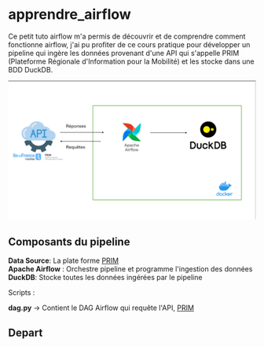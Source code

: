 # apprendre_airflow
Ce petit tuto airflow m'a permis de découvrir et de comprendre comment fonctionne airflow, j'ai pu profiter de ce cours pratique pour développer un pipeline qui ingère les données provenant d'une API qui s'appelle PRIM (Plateforme Régionale d'Information pour la Mobilité) et les stocke dans une BDD DuckDB.

![IMAGE_PIPELINE](images/image_pipeline.png)

## Composants du pipeline

__Data Source__: La plate forme [PRIM](https://prim.iledefrance-mobilites.fr/)  
__Apache Airflow__ : Orchestre pipeline et programme l'ingestion des données  
__DuckDB__: Stocke toutes les données ingérées par le pipeline  

Scripts :

**dag.py** -> Contient le DAG Airflow qui requête l'API, [PRIM](https://prim.iledefrance-mobilites.fr/)

## Depart



